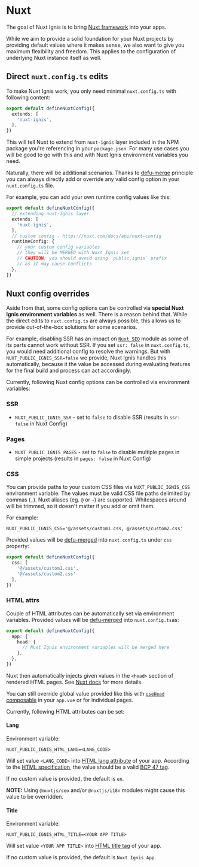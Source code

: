 # Nuxt

<PackagesReference :packages="[{ name: 'nuxt', version: '4.1.3' }, { name: 'vue', version: '3.5.22' }, { name: 'vue-router', version: '4.5.1' }]" />

The goal of Nuxt Ignis is to bring [Nuxt framework](https://nuxt.com/) into your apps.

While we aim to provide a solid foundation for your Nuxt projects by providing default values where it makes sense, we also want to give you maximum flexibility and freedom. This applies to the configuration of underlying Nuxt instance itself as well.

## Direct `nuxt.config.ts` edits

To make Nuxt Ignis work, you only need minimal `nuxt.config.ts` with following content:

```ts [nuxt.config.ts]
export default defineNuxtConfig({
  extends: [
    'nuxt-ignis',
  ],
})
```

This will tell Nuxt to extend from `nuxt-ignis` layer included in the NPM package you're referencing in your `package.json`. For many use cases you will be good to go with this and with Nuxt Ignis environment variables you need.

Naturally, there will be additional scenarios. Thanks to [defu-merge](/2-1-configuration.html#defu-merge) principle you can always directly add or override any valid config option in your `nuxt.config.ts` file.

For example, you can add your own runtime config values like this:

```ts [nuxt.config.ts]
export default defineNuxtConfig({
  // extending nuxt-ignis layer
  extends: [
    'nuxt-ignis',
  ],
  // custom config - https://nuxt.com/docs/api/nuxt-config
  runtimeConfig: {
    // your custom config variables
    // they will be MERGED with Nuxt Ignis set
    // CAUTION: you should avoid using `public.ignis` prefix 
    // as it may cause conflicts
  },
})
```

## Nuxt config overrides

Aside from that, some config options can be controlled via **special Nuxt Ignis environment variables** as well. There is a reason behind that. While the direct edits to `nuxt.config.ts` are always possible, this allows us to provide out-of-the-box solutions for some scenarios.

For example, disabling SSR has an impact on [`Nuxt SEO`](/3-7-features-utils.html#nuxt-seo) module as some of its parts cannot work without SSR. If you set `ssr: false` in `nuxt.config.ts`, you would need additional config to resolve the warnings. But with `NUXT_PUBLIC_IGNIS_SSR=false` we provide, Nuxt Ignis handles this automatically, because it the value be accessed during evaluating features for the final build and process can act accordingly.

Currently, following Nuxt config options can be controlled via environment variables:

### SSR

- `NUXT_PUBLIC_IGNIS_SSR` - set to `false` to disable SSR (results in `ssr: false` in Nuxt Config)

### Pages

- `NUXT_PUBLIC_IGNIS_PAGES` - set to `false` to disable multiple pages in simple projects (results in `pages: false` in Nuxt Config)

### CSS

You can provide paths to your custom CSS files via `NUXT_PUBLIC_IGNIS_CSS` environment variable. The values must be valid CSS file paths delimited by commas (`,`). Nuxt aliases (eg. `@` or `~`) are supported. Whitespaces around will be trimmed, so it doesn't matter if you add or omit them.

For example:

```[.env]
NUXT_PUBLIC_IGNIS_CSS='@/assets/custom1.css, @/assets/custom2.css'
```

Provided values will be [defu-merged](/2-1-configuration.html#defu-merge) into `nuxt.config.ts` under `css` property:

```ts [nuxt.config.ts]
export default defineNuxtConfig({
  css: [
    '@/assets/custom1.css',
    '@/assets/custom2.css'
  ],
})
```

### HTML attrs

Couple of HTML attributes can be automatically set via environment variables. Provided values will be [defu-merged](/2-1-configuration.html#defu-merge) into `nuxt.config.ts`as:

```ts [nuxt.config.ts]
export default defineNuxtConfig({
  app: {
    head: {
      // Nuxt Ignis environment variables will be merged here
    },
  },
})
```

Nuxt then automatically injects given values in the `<head>` section of rendered HTML pages. See [Nuxt docs](https://nuxt.com/docs/api/nuxt-config#head) for more details.

You can still override global value provided like this with [`useHead` composable](https://nuxt.com/docs/api/composables/use-head) in your `app.vue` or for individual pages.

Currently, following HTML attributes can be set:

#### Lang

Environment variable:

```[.env]
NUXT_PUBLIC_IGNIS_HTML_LANG=<LANG_CODE>
```

Will set value `<LANG_CODE>` into [HTML lang attribute](https://www.w3schools.com/tags/ref_language_codes.asp) of your app. According to the [HTML specification](https://html.spec.whatwg.org/multipage/dom.html#attr-lang), the value should be a valid [BCP 47 tag](https://www.rfc-editor.org/rfc/rfc5646.html).

If no custom value is provided, the default is `en`.

**NOTE:** Using `@nuxtjs/seo` and/or `@nuxtjs/i18n` modules might cause this value to be overridden.

#### Title

Environment variable:

```[.env]
NUXT_PUBLIC_IGNIS_HTML_TITLE=<YOUR APP TITLE>
```

Will set value `<YOUR APP TITLE>` into [HTML title tag](https://www.w3schools.com/tags/tag_title.asp) of your app.

If no custom value is provided, the default is `Nuxt Ignis App`.